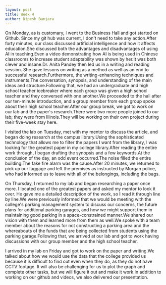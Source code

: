 ```yaml
---
layout: post
title: Week 4
author: Dipesh Banjara
---
```




On Monday, as is customary, I went to the Business Hall and got started on Github. Since my git hub was current, I don't need to take any action.After forty minutes, our class discussed artificial intelligence and how it affects education.She discussed both the advantages and disadvantages of using AI in teaching.Even a video demonstrating how AI is being used in Chinese classrooms to increase student adaptability was shown by her.It was both clever and insane.Dr. Anita Pandey then led us in a writing and reading session. She gave lessons on writing as a method as well as an end to successful research.Furthermore, the writing-enhancing techniques and instruments.The conversation, synopsis, and understanding of the main ideas and structure.Following that, we had an undergraduate and high school teacher icebreaker where each group was given a high school teacher and they conversed with one another.We proceeded to the hall after our ten-minute introduction, and a group member from each group spoke about their high school teacher.After our group break, we got to work on our lab and the paper's research.There were two more people joined to our lab; they were from Illinois.They will be working on their own project during their five-week stay here.

I visited the lab on Tuesday, met with my mentor to discuss the article, and began doing research at the campus library.Using the sophisticated technology that allows me to filter the papers I want from the library, I was looking for the greatest paper in my college library.After reading the entire work through, I began drafting the synopsis and a few keywords.At the conclusion of the day, an odd event occurred.The noise filled the entire building.The fake fire alarm was the cause.After 20 minutes, we returned to pick up our luggage and left the premises as instructed by Morgan police, who had informed us to leave with all of the belongings, including the bags.

On Thursday, I returned to my lab and began researching a paper once more. I located one of the greatest papers and asked my mentor to look it over. He gave me a detailed description of the work, so I read it through line by line.We were previously informed that we would be meeting with the college's parking management system to discuss our concerns, the future plans for additional parking garages, and how we might support them in maintaining good parking in a space-constrained manner.We shared our vision with them and learned more from them as well.We spoke with a team member about the reasons for not constructing a parking area and the whereabouts of the funds that are being collected from students using the parking garage.Following that, we arrived at our lab and got to work having discussions with our group member and the high school teacher.

I arrived in my lab on Friday and got to work on the paper and writing.We talked about how we would use the data that the college provided us because it is difficult to find out even when they do, as they do not have CCTV footage. It will also be challenging for us to plot the graph and complete other tasks, but we will figure it out and make it work.In addition to working on our github and videos, we also delivered our presentation.
